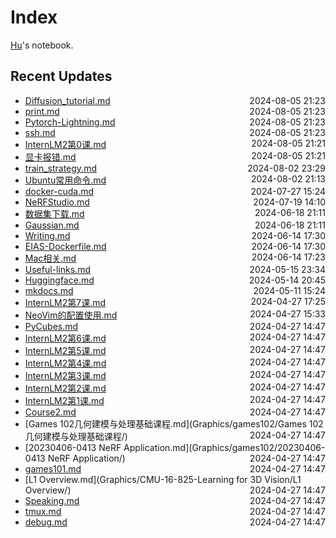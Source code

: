 
# Index

[Hu](https://zhuhu00.top/)'s notebook.

## Recent Updates
- [Diffusion_tutorial.md](Deeplearning/Diffusion_tutorial/) <span style="float: right;">2024-08-05 21:23</span>
- [print.md](python/print/) <span style="float: right;">2024-08-05 21:23</span>
- [Pytorch-Lightning.md](python/Pytorch-Lightning/) <span style="float: right;">2024-08-05 21:23</span>
- [ssh.md](CSMissing/ssh/) <span style="float: right;">2024-08-05 21:23</span>
- [InternLM2第0课.md](InternLM2note/InternLM2第0课/) <span style="float: right;">2024-08-05 21:21</span>
- [显卡报错.md](CSMissing/显卡报错/) <span style="float: right;">2024-08-05 21:21</span>
- [train_strategy.md](Deeplearning/train_strategy/) <span style="float: right;">2024-08-02 23:29</span>
- [Ubuntu常用命令.md](CSMissing/Ubuntu常用命令/) <span style="float: right;">2024-08-02 21:13</span>
- [docker-cuda.md](docker/docker-cuda/) <span style="float: right;">2024-07-27 15:24</span>
- [NeRFStudio.md](NeRF&3DGS/NeRFStudio/) <span style="float: right;">2024-07-19 14:10</span>
- [数据集下载.md](Deeplearning/数据集下载/) <span style="float: right;">2024-06-18 21:11</span>
- [Gaussian.md](Gaussian/) <span style="float: right;">2024-06-18 21:11</span>
- [Writing.md](English/Writing/) <span style="float: right;">2024-06-14 17:30</span>
- [EIAS-Dockerfile.md](docker/EIAS-Dockerfile/) <span style="float: right;">2024-06-14 17:30</span>
- [Mac相关.md](MAC/Mac相关/) <span style="float: right;">2024-06-14 17:23</span>
- [Useful-links.md](CSMissing/Useful-links/) <span style="float: right;">2024-05-15 23:34</span>
- [Huggingface.md](CSMissing/Huggingface/) <span style="float: right;">2024-05-14 20:45</span>
- [mkdocs.md](Miscellaneous/mkdocs/) <span style="float: right;">2024-05-11 15:24</span>
- [InternLM2第7课.md](InternLM2note/InternLM2第7课/) <span style="float: right;">2024-04-27 17:25</span>
- [NeoVim的配置使用.md](CSMissing/NeoVim的配置使用/) <span style="float: right;">2024-04-27 15:33</span>
- [PyCubes.md](python/PyCubes/) <span style="float: right;">2024-04-27 14:47</span>
- [InternLM2第6课.md](InternLM2note/InternLM2第6课/) <span style="float: right;">2024-04-27 14:47</span>
- [InternLM2第5课.md](InternLM2note/InternLM2第5课/) <span style="float: right;">2024-04-27 14:47</span>
- [InternLM2第4课.md](InternLM2note/InternLM2第4课/) <span style="float: right;">2024-04-27 14:47</span>
- [InternLM2第3课.md](InternLM2note/InternLM2第3课/) <span style="float: right;">2024-04-27 14:47</span>
- [InternLM2第2课.md](InternLM2note/InternLM2第2课/) <span style="float: right;">2024-04-27 14:47</span>
- [InternLM2第1课.md](InternLM2note/InternLM2第1课/) <span style="float: right;">2024-04-27 14:47</span>
- [Course2.md](Graphics/games201/Course2/) <span style="float: right;">2024-04-27 14:47</span>
- [Games 102几何建模与处理基础课程.md](Graphics/games102/Games 102几何建模与处理基础课程/) <span style="float: right;">2024-04-27 14:47</span>
- [20230406-0413 NeRF Application.md](Graphics/games102/20230406-0413 NeRF Application/) <span style="float: right;">2024-04-27 14:47</span>
- [games101.md](Graphics/games101/) <span style="float: right;">2024-04-27 14:47</span>
- [L1 Overview.md](Graphics/CMU-16-825-Learning for 3D Vision/L1 Overview/) <span style="float: right;">2024-04-27 14:47</span>
- [Speaking.md](English/Speaking/) <span style="float: right;">2024-04-27 14:47</span>
- [tmux.md](CSMissing/tmux/) <span style="float: right;">2024-04-27 14:47</span>
- [debug.md](CSMissing/debug/) <span style="float: right;">2024-04-27 14:47</span>
